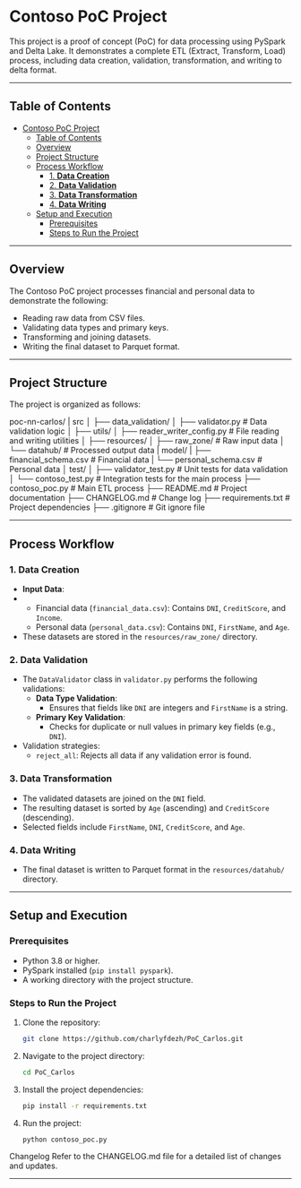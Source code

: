 # Contoso PoC Project

This project is a proof of concept (PoC) for data processing using PySpark and Delta Lake. It demonstrates a complete ETL (Extract, Transform, Load) process, including data creation, validation, transformation, and writing to delta format.

---

## Table of Contents

- [Contoso PoC Project](#contoso-poc-project)
  - [Table of Contents](#table-of-contents)
  - [Overview](#overview)
  - [Project Structure](#project-structure)
  - [Process Workflow](#process-workflow)
    - [1. **Data Creation**](#1-data-creation)
    - [2. **Data Validation**](#2-data-validation)
    - [3. **Data Transformation**](#3-data-transformation)
    - [4. **Data Writing**](#4-data-writing)
  - [Setup and Execution](#setup-and-execution)
    - [Prerequisites](#prerequisites)
    - [Steps to Run the Project](#steps-to-run-the-project)

---

## Overview

The Contoso PoC project processes financial and personal data to demonstrate the following:

- Reading raw data from CSV files.
- Validating data types and primary keys.
- Transforming and joining datasets.
- Writing the final dataset to Parquet format.

---

## Project Structure

The project is organized as follows:

poc-nn-carlos/
| src
│ ├── data_validation/
  │ ├── validator.py # Data validation logic
│ ├── utils/
  │ ├── reader_writer_config.py # File reading and writing utilities
│ ├── resources/
  │ ├── raw_zone/ # Raw input data
  │ └── datahub/ # Processed output data
  | model/
  | ├── financial_schema.csv # Financial data
  | └── personal_schema.csv # Personal data
│ test/
  │ ├── validator_test.py # Unit tests for data validation
  │ └── contoso_test.py # Integration tests for the main process
├── contoso_poc.py # Main ETL process
├── README.md # Project documentation
├── CHANGELOG.md # Change log
├── requirements.txt # Project dependencies
├── .gitignore # Git ignore file

---

## Process Workflow

### 1. **Data Creation**

- **Input Data**:
- 
  - Financial data (`financial_data.csv`): Contains `DNI`, `CreditScore`, and `Income`.
  - Personal data (`personal_data.csv`): Contains `DNI`, `FirstName`, and `Age`.
- These datasets are stored in the `resources/raw_zone/` directory.

### 2. **Data Validation**

- The `DataValidator` class in `validator.py` performs the following validations:
  - **Data Type Validation**:
    - Ensures that fields like `DNI` are integers and `FirstName` is a string.
  - **Primary Key Validation**:
    - Checks for duplicate or null values in primary key fields (e.g., `DNI`).
- Validation strategies:
  - `reject_all`: Rejects all data if any validation error is found.

### 3. **Data Transformation**

- The validated datasets are joined on the `DNI` field.
- The resulting dataset is sorted by `Age` (ascending) and `CreditScore` (descending).
- Selected fields include `FirstName`, `DNI`, `CreditScore`, and `Age`.

### 4. **Data Writing**

- The final dataset is written to Parquet format in the `resources/datahub/` directory.

---

## Setup and Execution

### Prerequisites

- Python 3.8 or higher.
- PySpark installed (`pip install pyspark`).
- A working directory with the project structure.

### Steps to Run the Project

1. Clone the repository:
   ```bash
   git clone https://github.com/charlyfdezh/PoC_Carlos.git

2. Navigate to the project directory:
   ```bash
   cd PoC_Carlos

3. Install the project dependencies:   
   ```bash
   pip install -r requirements.txt

4. Run the project:
   ```bash
   python contoso_poc.py


Changelog
Refer to the CHANGELOG.md file for a detailed list of changes and updates.

---
